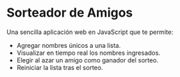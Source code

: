 # Sorteador de Amigos

Una sencilla aplicación web en JavaScript que te permite:
- Agregar nombres únicos a una lista.
- Visualizar en tiempo real los nombres ingresados.
- Elegir al azar un amigo como ganador del sorteo.
- Reiniciar la lista tras el sorteo.
